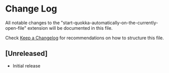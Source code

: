 # Change Log

All notable changes to the "start-quokka-automatically-on-the-currently-open-file" extension will be documented in this file.

Check [Keep a Changelog](http://keepachangelog.com/) for recommendations on how to structure this file.

## [Unreleased]

- Initial release